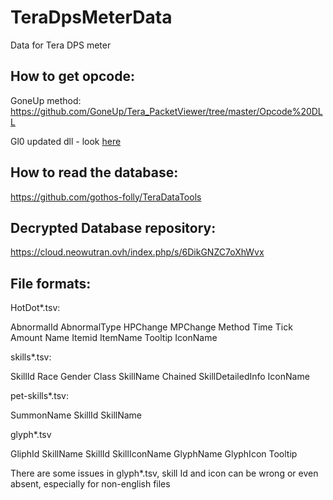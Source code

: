 # TeraDpsMeterData
Data for Tera DPS meter

How to get opcode:
--------------------
GoneUp method: https://github.com/GoneUp/Tera_PacketViewer/tree/master/Opcode%20DLL

Gl0 updated dll - look [here](https://github.com/neowutran/TeraDpsMeterData/blob/master/copypaste-tuto/Gl0-opcodes.txt)

How to read the database: 
----------------------
https://github.com/gothos-folly/TeraDataTools

Decrypted Database repository:
----------------------
https://cloud.neowutran.ovh/index.php/s/6DikGNZC7oXhWvx

File formats:
----------------------
HotDot*.tsv:

AbnormalId	AbnormalType	HPChange	MPChange	Method	Time	Tick	Amount	Name	Itemid	ItemName	Tooltip	IconName


skills*.tsv:

SkillId	Race	Gender	Class	SkillName	Chained	SkillDetailedInfo IconName


pet-skills*.tsv:

SummonName	SkillId	SkillName


glyph*.tsv

GliphId	SkillName	SkillId	SkillIconName	GlyphName	GlyphIcon	Tooltip

There are some issues in glyph*.tsv, skill Id and icon can be wrong or even absent, especially for non-english files
